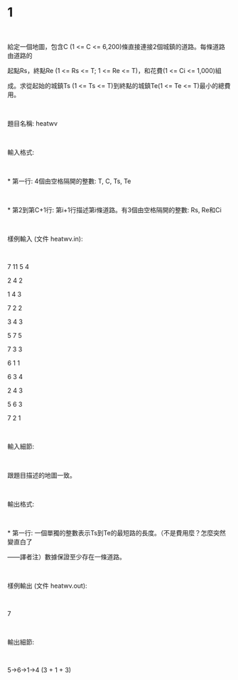 

# 1


<p>
<br/>
</p>
<p>
給定一個地圖，包含C (1 &lt;= C &lt;= 6,200)條直接連接2個城鎮的道路。每條道路由道路的
</p>
<p>
起點Rs，終點Re (1 &lt;= Rs &lt;= T; 1 &lt;= Re &lt;= T)，和花費(1 &lt;= Ci &lt;= 1,000)組
</p>
<p>
成。求從起始的城鎮Ts (1 &lt;= Ts &lt;= T)到終點的城鎮Te(1 &lt;= Te &lt;= T)最小的總費用。
</p>
<p>
<br/>
</p>
<p>
題目名稱: heatwv
</p>
<p>
<br/>
</p>
<p>
輸入格式:
</p>
<p>
<br/>
</p>
<p>
* 第一行: 4個由空格隔開的整數: T, C, Ts, Te
</p>
<p>
<br/>
</p>
<p>
* 第2到第C+1行: 第i+1行描述第i條道路。有3個由空格隔開的整數: Rs, Re和Ci
</p>
<p>
<br/>
</p>
<p>
樣例輸入 (文件 heatwv.in):
</p>
<p>
<br/>
</p>
<p>
7 11 5 4
</p>
<p>
2 4 2
</p>
<p>
1 4 3
</p>
<p>
7 2 2
</p>
<p>
3 4 3
</p>
<p>
5 7 5
</p>
<p>
7 3 3
</p>
<p>
6 1 1
</p>
<p>
6 3 4
</p>
<p>
2 4 3
</p>
<p>
5 6 3
</p>
<p>
7 2 1
</p>
<p>
<br/>
</p>
<p>
輸入細節:
</p>
<p>
<br/>
</p>
<p>
跟題目描述的地圖一致。
</p>
<p>
<br/>
</p>
<p>
輸出格式:
</p>
<p>
<br/>
</p>
<p>
* 第一行: 一個單獨的整數表示Ts到Te的最短路的長度。（不是費用麼？怎麼突然變直白了
</p>
<p>
——譯者注）數據保證至少存在一條道路。
</p>
<p>
<br/>
</p>
<p>
樣例輸出 (文件 heatwv.out):
</p>
<p>
<br/>
</p>
<p>
7
</p>
<p>
<br/>
</p>
<p>
輸出細節:
</p>
<p>
<br/>
</p>
<p>
5-&gt;6-&gt;1-&gt;4 (3 + 1 + 3)
</p>
<br/>

